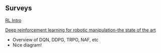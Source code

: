 ## Surveys


[RL Intro](https://vmayoral.github.io/robots,/ai,/deep/learning,/rl,/reinforcement/learning/2016/07/06/rl-intro/)

[Deep reinforcement learning for robotic manipulation-the state of the art](https://arxiv.org/pdf/1701.08878v1.pdf)

* Overview of DQN, DDPG, TRPO, NAF, etc
* Nice diagram!
